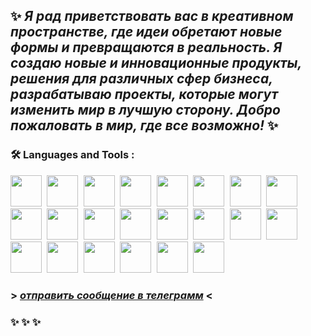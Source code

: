 
## ✨ *Я рад приветствовать вас в креативном пространстве, где идеи обретают новые формы и превращаются в реальность. Я создаю новые и инновационные продукты, решения для различных сфер бизнеса, разрабатываю проекты, которые могут изменить мир в лучшую сторону. Добро пожаловать в мир, где все возможно!* ✨

### :hammer_and_wrench: Languages and Tools :
<kbd>
  <img src="https://github.com/DeluxWebSite/DeluxWebSite/assets/78999363/6907f9b0-5157-47a8-b068-c11b6f0445f2" width="50" height="50"/>
</kbd>
<kbd>
  <img src="https://github.com/DeluxWebSite/DeluxWebSite/assets/78999363/26c24828-6939-4f18-9ae4-9be9c69a3b0c" width="50" height="50"/>
</kbd>
<kbd>
  <img src="https://github.com/DeluxWebSite/DeluxWebSite/assets/78999363/36f83598-e3e6-49ab-aa7b-a023017b428a" width="50" height="50"/>
</kbd>
<kbd>
  <img src="https://github.com/DeluxWebSite/DeluxWebSite/assets/78999363/442ae1db-e581-42e5-bac1-9bc904cab749" width="50" height="50"/>
</kbd>
<kbd>
  <img src="https://github.com/DeluxWebSite/DeluxWebSite/assets/78999363/5dc5af79-ddc4-4d34-8a9d-b756dbf3191c" width="50" height="50"/>
</kbd>
<kbd>
  <img src="https://github.com/DeluxWebSite/DeluxWebSite/assets/78999363/80d60f15-1b70-4d66-ad02-85bb3d96c992" width="50" height="50"/>
</kbd>
<kbd>
  <img src="https://github.com/DeluxWebSite/DeluxWebSite/assets/78999363/df82cc0b-9eef-4f7f-bf84-8fcb86d16318" width="50" height="50"/>
</kbd>
<kbd>
  <img src="https://github.com/DeluxWebSite/DeluxWebSite/assets/78999363/0152ab18-581c-4a01-b840-f763cbba0dfd" width="50" height="50"/>
</kbd>
<kbd>
  <img src="https://github.com/DeluxWebSite/DeluxWebSite/assets/78999363/97c8fec6-952b-4719-9687-492a8e63849b" width="50" height="50"/>
</kbd>
<kbd>
  <img src="https://github.com/DeluxWebSite/DeluxWebSite/assets/78999363/9ff3ebe8-bbb5-43ee-9ea1-5dfc344efb06" width="50" height="50"/>
</kbd>
<kbd>
  <img src="https://github.com/DeluxWebSite/DeluxWebSite/assets/78999363/dacba462-2fb3-4ff0-a36a-5bb7c948f72c" width="50" height="50"/>
</kbd>
<kbd>
  <img src="https://github.com/DeluxWebSite/DeluxWebSite/assets/78999363/3a3f3999-12b2-4996-a469-683aa0f0bb6b" width="50" height="50"/>
</kbd>
<kbd>
  <img src="https://github.com/DeluxWebSite/DeluxWebSite/assets/78999363/b07f4983-2edb-41f9-8d68-78e2324b0936" width="50" height="50"/>
</kbd>
<kbd>
  <img src="https://github.com/DeluxWebSite/DeluxWebSite/assets/78999363/8c72fcf3-f4d1-4813-b477-696a007fa1ce" width="50" height="50"/>
</kbd>
<kbd>
  <img src="https://github.com/DeluxWebSite/DeluxWebSite/assets/78999363/cb7b47ae-774b-4d96-b1fd-a2f75d98e619" width="50" height="50"/>
</kbd>
<kbd>
  <img src="https://github.com/DeluxWebSite/DeluxWebSite/assets/78999363/eb98a9f4-f82c-4d81-a64e-c6b250520a02" width="50" height="50"/>
</kbd>
<kbd>
  <img src="https://github.com/DeluxWebSite/DeluxWebSite/assets/78999363/c6c7985b-9ee0-4f5a-9c81-0b26fbf163e0" width="50" height="50"/>
</kbd>
<kbd>
  <img src="https://github.com/DeluxWebSite/DeluxWebSite/assets/78999363/31c6479f-161f-4e1a-bc40-1dda6b90b081" width="50" height="50"/>
</kbd>
<kbd>
  <img src="https://github.com/DeluxWebSite/DeluxWebSite/assets/78999363/a2fbfae3-1b81-4b8e-9acb-c2c4fbfe3a24" width="50" height="50"/>
</kbd>
<kbd>
  <img src="https://github.com/DeluxWebSite/DeluxWebSite/assets/78999363/1ddc077d-b02c-416e-ab82-92e2c9a19258" width="50" height="50"/>
</kbd>
<kbd>
  <img src="https://github.com/DeluxWebSite/DeluxWebSite/assets/78999363/b2d4a78d-23b3-4906-8e2e-d670f82e8ca8" width="50" height="50"/>
</kbd>
<kbd>
  <img src="https://github.com/DeluxWebSite/DeluxWebSite/assets/78999363/beddeed5-b313-40c2-b12f-baef1795c110" width="50" height="50"/>
</kbd>


###  > [*отправить сообщение в телеграмм*](https://t.me/Serge_WebDev) <

### ✨ ✨ ✨

